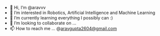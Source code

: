 - 👋 Hi, I’m @aravvv
- 👀 I’m interested in Robotics, Artificial Intelligence and Machine Learning
- 🌱 I’m currently learning everything I possibly can :)
- 💞️ I’m looking to collaborate on ...
- 📫 How to reach me ... @aravgupta2604@gmail.com

<!---
aravvv/aravvv is a ✨ special ✨ repository because its `README.md` (this file) appears on your GitHub profile.
You can click the Preview link to take a look at your changes.
--->
